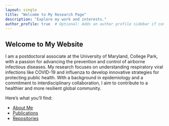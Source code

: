 ```yaml
---
layout: single
title: "Welcome to My Research Page"
description: "Explore my work and interests."
author_profile: true  # Optional: Adds an author profile sidebar if configured.
---
```


## Welcome to My Website
I am a postdoctoral associate at the University of Maryland, College Park, with a passion for advancing the prevention and control of airborne infectious diseases. My research focuses on understanding respiratory viral infections like COVID-19 and influenza to develop innovative strategies for protecting public health. With a background in epidemiology and a commitment to interdisciplinary collaboration, I aim to contribute to a healthier and more resilient global community.

Here’s what you’ll find:

- [About Me](about/)
- [Publications](publications/)
- [Repositories](repositories/)
